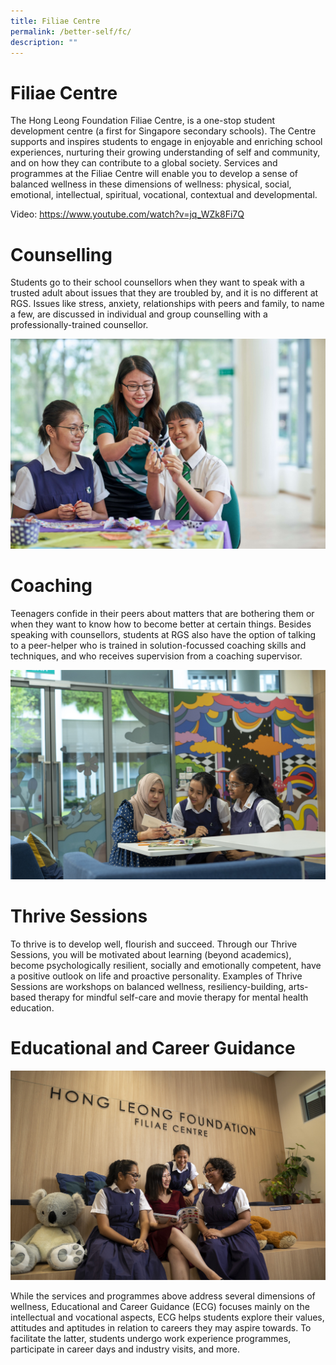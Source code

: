 ```yaml
---
title: Filiae Centre
permalink: /better-self/fc/
description: ""
---
```

# Filiae Centre
The Hong Leong Foundation Filiae Centre, is a one-stop student development centre (a first for Singapore secondary schools). The Centre supports and inspires students to engage in enjoyable and enriching school experiences, nurturing their growing understanding of self and community, and on how they can contribute to a global society. Services and programmes at the Filiae Centre will enable you to develop a sense of balanced wellness in these dimensions of wellness: physical, social, emotional, intellectual, spiritual, vocational, contextual and developmental.

Video: https://www.youtube.com/watch?v=jq_WZk8Fi7Q

# Counselling

Students go to their school counsellors when they want to speak with a trusted adult about issues that they are troubled by, and it is no different at RGS. Issues like stress, anxiety, relationships with peers and family, to name a few, are discussed in individual and group counselling with a professionally-trained counsellor. 

![](/images/wellbeing%20(1).jpeg)
# Coaching

Teenagers confide in their peers about matters that are bothering them or when they want to know how to become better at certain things. Besides speaking with counsellors, students at RGS also have the option of talking to a peer-helper who is trained in solution-focussed coaching skills and techniques, and who receives supervision from a coaching supervisor. 

![](/images/hong%20leong%20foundation%20fc2.jpg)
# Thrive Sessions

To thrive is to develop well, flourish and succeed. Through our Thrive Sessions, you will be motivated about learning (beyond academics), become psychologically resilient, socially and emotionally competent, have a positive outlook on life and proactive personality. Examples of Thrive Sessions are workshops on balanced wellness, resiliency-building, arts-based therapy for mindful self-care and movie therapy for mental health education. 

# Educational and Career Guidance
![](/images/hong%20leong%20foundation%20fc.jpg)


While the services and programmes above address several dimensions of wellness, Educational and Career Guidance (ECG) focuses mainly on the intellectual and vocational aspects, ECG helps students explore their values, attitudes and aptitudes in relation to careers they may aspire towards. To facilitate the latter, students undergo work experience programmes, participate in career days and industry visits, and more.